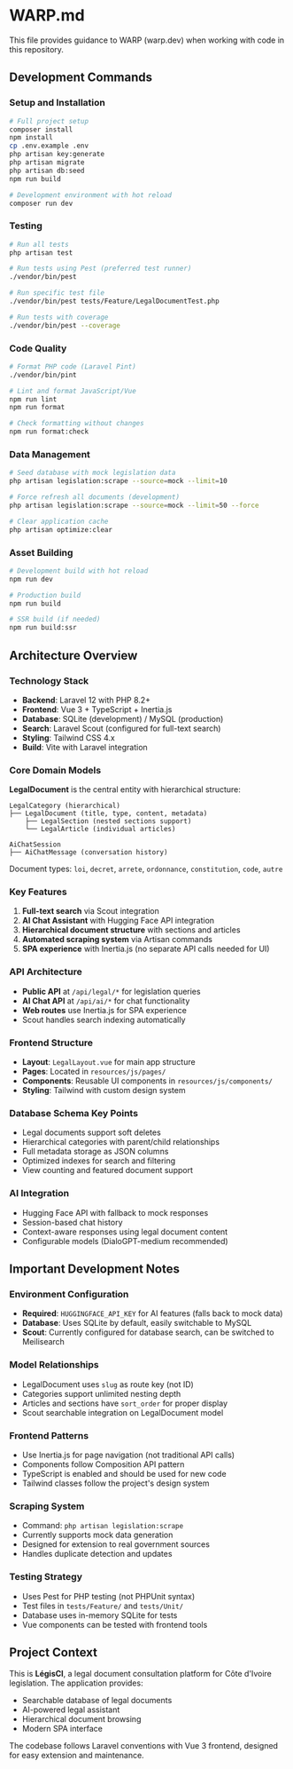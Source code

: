 # WARP.md

This file provides guidance to WARP (warp.dev) when working with code in this repository.

## Development Commands

### Setup and Installation
```bash
# Full project setup
composer install
npm install
cp .env.example .env
php artisan key:generate
php artisan migrate
php artisan db:seed
npm run build

# Development environment with hot reload
composer run dev
```

### Testing
```bash
# Run all tests
php artisan test

# Run tests using Pest (preferred test runner)
./vendor/bin/pest

# Run specific test file
./vendor/bin/pest tests/Feature/LegalDocumentTest.php

# Run tests with coverage
./vendor/bin/pest --coverage
```

### Code Quality
```bash
# Format PHP code (Laravel Pint)
./vendor/bin/pint

# Lint and format JavaScript/Vue
npm run lint
npm run format

# Check formatting without changes
npm run format:check
```

### Data Management
```bash
# Seed database with mock legislation data
php artisan legislation:scrape --source=mock --limit=10

# Force refresh all documents (development)
php artisan legislation:scrape --source=mock --limit=50 --force

# Clear application cache
php artisan optimize:clear
```

### Asset Building
```bash
# Development build with hot reload
npm run dev

# Production build
npm run build

# SSR build (if needed)
npm run build:ssr
```

## Architecture Overview

### Technology Stack
- **Backend**: Laravel 12 with PHP 8.2+
- **Frontend**: Vue 3 + TypeScript + Inertia.js 
- **Database**: SQLite (development) / MySQL (production)
- **Search**: Laravel Scout (configured for full-text search)
- **Styling**: Tailwind CSS 4.x
- **Build**: Vite with Laravel integration

### Core Domain Models

**LegalDocument** is the central entity with hierarchical structure:
```
LegalCategory (hierarchical)
├── LegalDocument (title, type, content, metadata)
    ├── LegalSection (nested sections support)
    └── LegalArticle (individual articles)

AiChatSession
├── AiChatMessage (conversation history)
```

Document types: `loi`, `decret`, `arrete`, `ordonnance`, `constitution`, `code`, `autre`

### Key Features
1. **Full-text search** via Scout integration
2. **AI Chat Assistant** with Hugging Face API integration 
3. **Hierarchical document structure** with sections and articles
4. **Automated scraping system** via Artisan commands
5. **SPA experience** with Inertia.js (no separate API calls needed for UI)

### API Architecture
- **Public API** at `/api/legal/*` for legislation queries
- **AI Chat API** at `/api/ai/*` for chat functionality  
- **Web routes** use Inertia.js for SPA experience
- Scout handles search indexing automatically

### Frontend Structure
- **Layout**: `LegalLayout.vue` for main app structure
- **Pages**: Located in `resources/js/pages/` 
- **Components**: Reusable UI components in `resources/js/components/`
- **Styling**: Tailwind with custom design system

### Database Schema Key Points
- Legal documents support soft deletes
- Hierarchical categories with parent/child relationships
- Full metadata storage as JSON columns
- Optimized indexes for search and filtering
- View counting and featured document support

### AI Integration
- Hugging Face API with fallback to mock responses
- Session-based chat history
- Context-aware responses using legal document content
- Configurable models (DialoGPT-medium recommended)

## Important Development Notes

### Environment Configuration
- **Required**: `HUGGINGFACE_API_KEY` for AI features (falls back to mock data)
- **Database**: Uses SQLite by default, easily switchable to MySQL
- **Scout**: Currently configured for database search, can be switched to Meilisearch

### Model Relationships
- LegalDocument uses `slug` as route key (not ID)
- Categories support unlimited nesting depth
- Articles and sections have `sort_order` for proper display
- Scout searchable integration on LegalDocument model

### Frontend Patterns
- Use Inertia.js for page navigation (not traditional API calls)
- Components follow Composition API pattern
- TypeScript is enabled and should be used for new code
- Tailwind classes follow the project's design system

### Scraping System
- Command: `php artisan legislation:scrape`
- Currently supports mock data generation
- Designed for extension to real government sources
- Handles duplicate detection and updates

### Testing Strategy
- Uses Pest for PHP testing (not PHPUnit syntax)
- Test files in `tests/Feature/` and `tests/Unit/`
- Database uses in-memory SQLite for tests
- Vue components can be tested with frontend tools

## Project Context
This is **LégisCI**, a legal document consultation platform for Côte d'Ivoire legislation. The application provides:
- Searchable database of legal documents
- AI-powered legal assistant 
- Hierarchical document browsing
- Modern SPA interface

The codebase follows Laravel conventions with Vue 3 frontend, designed for easy extension and maintenance.